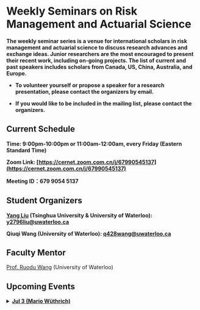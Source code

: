 # Weekly Seminars on Risk Management and Actuarial Science

<b>The weekly seminar series is a venue for international scholars in risk management and actuarial science to discuss research advances and exchange ideas. Junior researchers are the most encouraged to present their recent work, including on-going projects. The list of current and past speakers includes scholars from Canada, US, China, Australia, and Europe. </b>

* <b>To volunteer yourself or propose a speaker for a research presentation, please contact the organizers by email. </b>

* <b>If you would like to be included in the mailing list, please contact the organizers.</b>

## Current Schedule
<b>Time: 9:00pm-10:00pm or 11:00am-12:00am, every Friday (Eastern Standard Time)

Zoom Link: [https://cernet.zoom.com.cn/j/67990545137](https://cernet.zoom.com.cn/j/67990545137)

Meeting ID：679 9054 5137</b>


## Student Organizers
<b>[Yang Liu](https://yang-liu16.github.io/) (Tsinghua University & University of Waterloo):
<a href="#"><i class="far fa-envelope fa-fw mr-2" data-fa-transform="grow-3"></i>y2796liu@uwaterloo.ca</a>

Qiuqi Wang (University of Waterloo):
<a href="#"><i class="far fa-envelope fa-fw mr-2" data-fa-transform="grow-3"></i>q428wang@uwaterloo.ca</a></b>


## Faculty Mentor
[Prof. Ruodu Wang](http://sas.uwaterloo.ca/~wang/) (University of Waterloo) 


## Upcoming Events

<body>
    <details>
        <summary><u><b>Jul 3 (Mario Wüthrich)</b></u></summary>
        <ol>
            <div> Title: TBA </div>
             
            <div> Speaker: Mario Wüthrich (Professor, ETH Zurich) </div>
             
            <div> Time: 11:00am-12:00am, Jul 3 (Fri) </div>
             
            <div> Location: online via Zoom </div>
            
            <div> Abstract: TBA </div>
        </ol>
    </details>
</body>


<body>
    <details>
        <summary><u><b>Jun 26 (Tolulope Fadina)</b></u></summary>
        <ol>
            <div> Title: TBA </div>
             
            <div> Speaker: Tolulope Fadina (Postdoc Fellow, University of Waterloo) </div>
             
            <div> Time: 9:00pm-10:00pm, Jun 26 (Fri)  </div>
             
            <div> Location: online via Zoom </div>
            
            <div> Abstract: TBA </div>
        </ol>
    </details>
</body>


<body>
    <details>
        <summary><u><b>Jun 19 (Andreas Tsanakas)</b></u></summary>
        <ol>
            <div> Title: Dircrimination-free Insurance Pricing </div>
             
            <div> Speaker: Andreas Tsanakas (Professor, Cass Business School, City University London) </div>
             
            <div> Time: 11:00pm-12:00pm, Jun 19 (Fri)  </div>
             
            <div> Location: online via Zoom </div>
            
            <div> Abstract: Abstract: We consider the following question: given information on individual policyholder characteristics,     how can we ensure that insurance prices do not discriminate with respect to protected characteristics, such as gender? We address the issues of direct and indirect discrimination, the latter meaning that protected characteristics are implicitly learned (“proxied”) from non-protected ones. We provide mathematical definitions for direct and indirect discrimination and introduce a simple formula for discrimination-free pricing, which avoids both direct and indirect discrimination. This formula works in any statistical model. We demonstrate its application on a health insurance example, using a generalized linear model and a neural network regression model. An important conclusion is that discrimination-free pricing in general requires collection of policyholders’ discriminatory characteristics, posing potential challenges in relation to policyholder’s privacy concerns. Moving towards application of this approach in practice raises further questions, which I aim to discuss in the seminar. This is a joint work with M. Lindholm, R. Richman, M.V. Wuethrich. </div>
        </ol>
    </details>
</body>


<body>
    <details>
        <summary><u><b>Jun 12 (Yuyu Chen) </b></u></summary>
        <ol>
            <div> Title: Ordering and Inequalities of Mixtures on Risk Aggregation </div>
             
            <div> Speaker: Yuyu Chen (PhD candidate, University of Waterloo) </div>
             
            <div>Time: 9:00pm-10:00pm, Jun 12 (Fri)   </div>
             
            <div> Location: online via Zoom </div>
            
            <div> Abstract: In this paper we first investigate the ordering relationship between aggregation sets where the marginal risks from different sets are related by some simple operations, such as distribution-mixture or quantile-mixture defined by doubly stochastic matrices.  It turns out that the aggregation set after operating a distribution-mixture becomes larger for general marginal distributions. However, the aggregation sets are not comparable under quantile-mixture operations in general. Our results on orders of aggregation sets imply that distribution-mixture operations on marginal risks can increase the worst-case values of risk measures for general marginal risks and general law-invariant risk measures. If all marginal distributions have decreasing densities,  we show that quantile-mixture operations can produce a larger worst-case value of a specific regulatory risk measure, Value-at-Risk (VaR). We particularly focus on the worst-case values of risk measure for Pareto marginal distributions to obtain more specific inequalities related to the simple operations. Our results can be used to compare the the worst-case values of risk measures on two risk aggregations where no stochastic dominance exists between them.  Numerical studies are conducted to illustrate our findings on inequalities for the worst-case values of VaR.  </div>
        </ol>
    </details>
</body>



## Past Events

[Seminars in 2020](./2020.md)

[Seminars in 2019](./2019.html)




* * *
## Other Online Seminar Initiatives
[One World Actuarial Research Seminar](http://www.maths.usyd.edu.au/u/munir/owars/)

